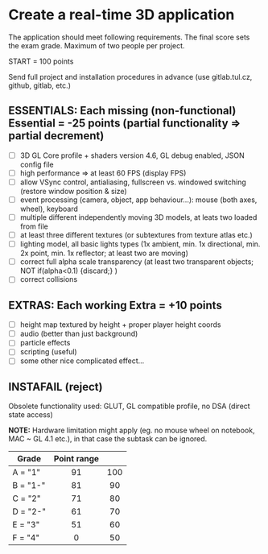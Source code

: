 # Create a real-time 3D application

The application should meet following requirements. The final score sets the exam grade. Maximum of two people per project.

START = 100 points

Send full project and installation procedures in advance (use gitlab.tul.cz, github, gitlab, etc.)

## ESSENTIALS: Each missing (non-functional) Essential = -25 points (partial functionality => partial decrement)

- [ ]  3D GL Core profile + shaders version 4.6, GL debug enabled, JSON config file
- [ ]  high performance => at least 60 FPS (display FPS)
- [ ]  allow VSync control, antialiasing, fullscreen vs. windowed switching (restore window position & size)
- [ ]  event processing (camera, object, app behaviour...): mouse (both axes, wheel), keyboard
- [ ]  multiple different independently moving 3D models, at leats two loaded from file
- [ ]  at least three different textures (or subtextures from texture atlas etc.)
- [ ]  lighting model, all basic lights types (1x ambient, min. 1x directional, min. 2x point, min. 1x reflector; at least two are moving)
- [ ]  correct full alpha scale transparency (at least two transparent objects; NOT if(alpha<0.1) {discard;} )
- [ ]  correct collisions

## EXTRAS: Each working Extra = +10 points

- [ ]  height map textured by height + proper player height coords
- [ ]  audio (better than just background)
- [ ]  particle effects
- [ ]  scripting (useful)
- [ ]  some other nice complicated effect...

## INSTAFAIL (reject)

Obsolete functionality used: GLUT, GL compatible profile, no DSA (direct state access)

**NOTE:** Hardware limitation might apply (eg. no mouse wheel on notebook, MAC ~ GL 4.1 etc.), in that case the subtask can be ignored.

|   Grade   |   Point range ||
|-----------|:-----:|:-----:|
| A = "1"   |   91  |   100 |
| B = "1-"  |   81  |   90  |
| C = "2"   |   71  |   80  |
| D = "2-"  |   61  |   70  |
| E = "3"   |   51  |   60  |
| F = "4"   |   0   |   50  |
